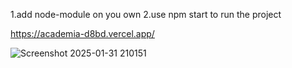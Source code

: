 1.add node-module on you own 
2.use npm start to run the project

https://academia-d8bd.vercel.app/

![Screenshot 2025-01-31 210151](https://github.com/user-attachments/assets/69a8c5a3-de37-49c4-8fa9-2fd151aad6e7)
